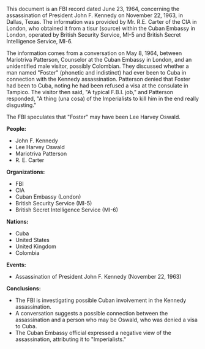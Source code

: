 This document is an FBI record dated June 23, 1964, concerning the assassination of President John F. Kennedy on November 22, 1963, in Dallas, Texas. The information was provided by Mr. R.E. Carter of the CIA in London, who obtained it from a tisur (source) within the Cuban Embassy in London, operated by British Security Service, MI-5 and British Secret Intelligence Service, MI-6.

The information comes from a conversation on May 8, 1964, between Mariotriva Patterson, Counselor at the Cuban Embassy in London, and an unidentified male visitor, possibly Colombian. They discussed whether a man named "Foster" (phonetic and indistinct) had ever been to Cuba in connection with the Kennedy assassination. Patterson denied that Foster had been to Cuba, noting he had been refused a visa at the consulate in Tampico. The visitor then said, "A typical F.B.I. job," and Patterson responded, "A thing (una cosa) of the Imperialists to kill him in the end really disgusting."

The FBI speculates that "Foster" may have been Lee Harvey Oswald.

**People:**

*   John F. Kennedy
*   Lee Harvey Oswald
*   Mariotriva Patterson
*   R. E. Carter

**Organizations:**

*   FBI
*   CIA
*   Cuban Embassy (London)
*   British Security Service (MI-5)
*   British Secret Intelligence Service (MI-6)

**Nations:**

*   Cuba
*   United States
*   United Kingdom
*   Colombia

**Events:**

*   Assassination of President John F. Kennedy (November 22, 1963)

**Conclusions:**

*   The FBI is investigating possible Cuban involvement in the Kennedy assassination.
*   A conversation suggests a possible connection between the assassination and a person who may be Oswald, who was denied a visa to Cuba.
*   The Cuban Embassy official expressed a negative view of the assassination, attributing it to "Imperialists."